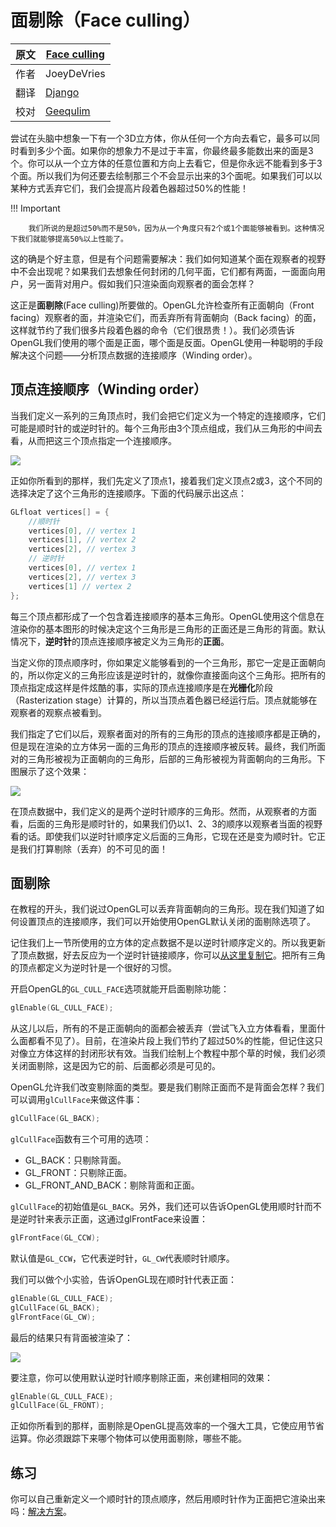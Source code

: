 # 面剔除（Face culling）

原文     | [Face culling](http://learnopengl.com/#!Advanced-OpenGL/Face-culling)
      ---|---
作者     | JoeyDeVries
翻译     | [Django](http://bullteacher.com/)
校对     | [Geequlim](http://geequlim.com)

尝试在头脑中想象一下有一个3D立方体，你从任何一个方向去看它，最多可以同时看到多少个面。如果你的想象力不是过于丰富，你最终最多能数出来的面是3个。你可以从一个立方体的任意位置和方向上去看它，但是你永远不能看到多于3个面。所以我们为何还要去绘制那三个不会显示出来的3个面呢。如果我们可以以某种方式丢弃它们，我们会提高片段着色器超过50%的性能！

!!! Important

        我们所说的是超过50%而不是50%，因为从一个角度只有2个或1个面能够被看到。这种情况下我们就能够提高50%以上性能了。


这的确是个好主意，但是有个问题需要解决：我们如何知道某个面在观察者的视野中不会出现呢？如果我们去想象任何封闭的几何平面，它们都有两面，一面面向用户，另一面背对用户。假如我们只渲染面向观察者的面会怎样？

这正是**面剔除**(Face culling)所要做的。OpenGL允许检查所有正面朝向（Front facing）观察者的面，并渲染它们，而丢弃所有背面朝向（Back facing）的面，这样就节约了我们很多片段着色器的命令（它们很昂贵！）。我们必须告诉OpenGL我们使用的哪个面是正面，哪个面是反面。OpenGL使用一种聪明的手段解决这个问题——分析顶点数据的连接顺序（Winding order）。


## 顶点连接顺序（Winding order）

当我们定义一系列的三角顶点时，我们会把它们定义为一个特定的连接顺序，它们可能是顺时针的或逆时针的。每个三角形由3个顶点组成，我们从三角形的中间去看，从而把这三个顶点指定一个连接顺序。

![](http://learnopengl.com/img/advanced/faceculling_windingorder.png)

正如你所看到的那样，我们先定义了顶点1，接着我们定义顶点2或3，这个不同的选择决定了这个三角形的连接顺序。下面的代码展示出这点：

```c++
GLfloat vertices[] = {
    //顺时针
    vertices[0], // vertex 1
    vertices[1], // vertex 2
    vertices[2], // vertex 3
    // 逆时针
    vertices[0], // vertex 1
    vertices[2], // vertex 3
    vertices[1] // vertex 2
};
```

每三个顶点都形成了一个包含着连接顺序的基本三角形。OpenGL使用这个信息在渲染你的基本图形的时候决定这个三角形是三角形的正面还是三角形的背面。默认情况下，**逆时针**的顶点连接顺序被定义为三角形的**正面**。

当定义你的顶点顺序时，你如果定义能够看到的一个三角形，那它一定是正面朝向的，所以你定义的三角形应该是逆时针的，就像你直接面向这个三角形。把所有的顶点指定成这样是件炫酷的事，实际的顶点连接顺序是在**光栅化**阶段（Rasterization stage）计算的，所以当顶点着色器已经运行后。顶点就能够在观察者的观察点被看到。

我们指定了它们以后，观察者面对的所有的三角形的顶点的连接顺序都是正确的，但是现在渲染的立方体另一面的三角形的顶点的连接顺序被反转。最终，我们所面对的三角形被视为正面朝向的三角形，后部的三角形被视为背面朝向的三角形。下图展示了这个效果：

![](http://learnopengl.com/img/advanced/faceculling_frontback.png)

在顶点数据中，我们定义的是两个逆时针顺序的三角形。然而，从观察者的方面看，后面的三角形是顺时针的，如果我们仍以1、2、3的顺序以观察者当面的视野看的话。即使我们以逆时针顺序定义后面的三角形，它现在还是变为顺时针。它正是我们打算剔除（丢弃）的不可见的面！



## 面剔除

在教程的开头，我们说过OpenGL可以丢弃背面朝向的三角形。现在我们知道了如何设置顶点的连接顺序，我们可以开始使用OpenGL默认关闭的面剔除选项了。

记住我们上一节所使用的立方体的定点数据不是以逆时针顺序定义的。所以我更新了顶点数据，好去反应为一个逆时针链接顺序，你可以[从这里复制它](http://learnopengl.com/code_viewer.php?code=advanced/faceculling_vertexdata)。把所有三角的顶点都定义为逆时针是一个很好的习惯。

开启OpenGL的`GL_CULL_FACE`选项就能开启面剔除功能：

```c++
glEnable(GL_CULL_FACE);
```

从这儿以后，所有的不是正面朝向的面都会被丢弃（尝试飞入立方体看看，里面什么面都看不见了）。目前，在渲染片段上我们节约了超过50%的性能，但记住这只对像立方体这样的封闭形状有效。当我们绘制上个教程中那个草的时候，我们必须关闭面剔除，这是因为它的前、后面都必须是可见的。

OpenGL允许我们改变剔除面的类型。要是我们剔除正面而不是背面会怎样？我们可以调用`glCullFace`来做这件事：

```c++
glCullFace(GL_BACK);
```

`glCullFace`函数有三个可用的选项：

* GL_BACK：只剔除背面。
* GL_FRONT：只剔除正面。
* GL_FRONT_AND_BACK：剔除背面和正面。

`glCullFace`的初始值是`GL_BACK`。另外，我们还可以告诉OpenGL使用顺时针而不是逆时针来表示正面，这通过glFrontFace来设置：

```c++
glFrontFace(GL_CCW);
```

默认值是`GL_CCW`，它代表逆时针，`GL_CW`代表顺时针顺序。

我们可以做个小实验，告诉OpenGL现在顺时针代表正面：

```c++
glEnable(GL_CULL_FACE);
glCullFace(GL_BACK);
glFrontFace(GL_CW);
```

最后的结果只有背面被渲染了：

![](http://learnopengl.com/img/advanced/faceculling_reverse.png)

要注意，你可以使用默认逆时针顺序剔除正面，来创建相同的效果：

```c
glEnable(GL_CULL_FACE);
glCullFace(GL_FRONT);
```

正如你所看到的那样，面剔除是OpenGL提高效率的一个强大工具，它使应用节省运算。你必须跟踪下来哪个物体可以使用面剔除，哪些不能。

## 练习

你可以自己重新定义一个顺时针的顶点顺序，然后用顺时针作为正面把它渲染出来吗：[解决方案](http://learnopengl.com/code_viewer.php?code=advanced/faceculling-exercise1)。
